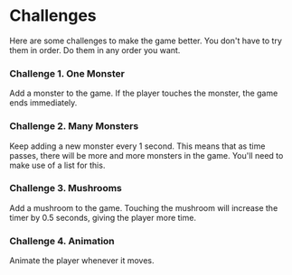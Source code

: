 # Challenges

Here are some challenges to make the game better. You don't have to try them in order. Do them in any order you want.

### Challenge 1. One Monster

Add a monster to the game. If the player touches the monster, the game ends immediately.

### Challenge 2. Many Monsters

Keep adding a new monster every 1 second. This means that as time passes, there will be more and more monsters in the game. You'll need to make use of a list for this.

### Challenge 3. Mushrooms

Add a mushroom to the game. Touching the mushroom will increase the timer by 0.5 seconds, giving the player more time.

### Challenge 4. Animation

Animate the player whenever it moves.